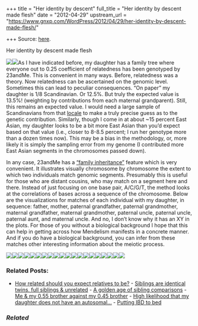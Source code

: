 +++
title = "Her identity by descent"
full_title = "Her identity by descent made flesh"
date = "2012-04-29"
upstream_url = "https://www.gnxp.com/WordPress/2012/04/29/her-identity-by-descent-made-flesh/"

+++
Source: [here](https://www.gnxp.com/WordPress/2012/04/29/her-identity-by-descent-made-flesh/).

Her identity by descent made flesh

[![](https://i0.wp.com/blogs.discovermagazine.com/gnxp/files/2012/04/Rplot051.jpg?resize=368%2C224)![](https://i0.wp.com/blogs.discovermagazine.com/gnxp/files/2012/04/Rplot051.jpg?resize=368%2C224)](https://i0.wp.com/blogs.discovermagazine.com/gnxp/files/2012/04/Rplot051.jpg)As I have indicated before, my daughter has a family tree where everyone out to 0.25 coefficient of relatedness has been genotyped by 23andMe. This is convenient in many ways. Before, relatedness was a theory. Now relatedness can be ascertained on the genomic level. Sometimes this can lead to peculiar consequences. “On paper” my daughter is 1/8 Scandinavian. Or 12.5%. But truly the expected value is 13.5%! (weighting by contributions from each maternal grandparent). Still, this remains an expected value. I would need a large sample of Scandinavians from that [locale](https://maps.google.com/maps?q=Oslo,+Norway&hl=en&sll=37.0625,-95.677068&sspn=32.610437,64.248047&t=h&geocode=FY02kgMd9RCkAA&hnear=Oslo,+Norway&z=10) to make a truly precise guess as to the genetic contribution. Similarly, though I come in at about \~15 percent East Asian, my daughter looks to be a bit more East Asian than you’d expect based on that value (i.e., closer to 8-8.5 percent; I run her genotype more than a dozen times now). This may be a bias in the methodology, or, more likely it is simply the sampling error from my genome (I contributed more East Asian segments in the chromosomes passed down).

In any case, 23andMe has a [“family inheritance”](https://www.23andme.com/you/inheritance/) feature which is very convenient. It illustrates visually chromosome by chromosome the extent to which two individuals match genomic segments. Presumably this is useful for those who are distant cousins, who may match on a segment here and there. Instead of just focusing on one base pair, A/C/G/T, the method looks at the correlations of bases across a sequence of the chromosome. Below are the visualizations for matches of each individual with my daughter, in sequence: father, mother, paternal grandfather, paternal grandmother, maternal grandfather, maternal grandmother, paternal uncle, paternal uncle, paternal aunt, and maternal uncle. And no, I don’t know why it has an XY in the plots. For those of you without a biological background I hope that this can help in getting across how Mendelism manifests in a concrete manner. And if you do have a biological background, you can infer from these matches other interesting information about the meiotic process.

  
[![](https://i0.wp.com/blogs.discovermagazine.com/gnxp/files/2012/04/father.jpg?resize=280%2C375)![](https://i0.wp.com/blogs.discovermagazine.com/gnxp/files/2012/04/father.jpg?resize=280%2C375)](https://i0.wp.com/blogs.discovermagazine.com/gnxp/files/2012/04/father.jpg)[![](https://i0.wp.com/blogs.discovermagazine.com/gnxp/files/2012/04/mother.jpg?resize=280%2C375)![](https://i0.wp.com/blogs.discovermagazine.com/gnxp/files/2012/04/mother.jpg?resize=280%2C375)](https://i0.wp.com/blogs.discovermagazine.com/gnxp/files/2012/04/mother.jpg)[![](https://i0.wp.com/blogs.discovermagazine.com/gnxp/files/2012/04/paternalgrandfather.jpg?resize=280%2C375)![](https://i0.wp.com/blogs.discovermagazine.com/gnxp/files/2012/04/paternalgrandfather.jpg?resize=280%2C375)](https://i0.wp.com/blogs.discovermagazine.com/gnxp/files/2012/04/paternalgrandfather.jpg)[![](https://i0.wp.com/blogs.discovermagazine.com/gnxp/files/2012/04/patgrandmother.jpg?resize=280%2C375)![](https://i0.wp.com/blogs.discovermagazine.com/gnxp/files/2012/04/patgrandmother.jpg?resize=280%2C375)](https://i0.wp.com/blogs.discovermagazine.com/gnxp/files/2012/04/patgrandmother.jpg)[![](https://i0.wp.com/blogs.discovermagazine.com/gnxp/files/2012/04/maternalgrandfather.jpg?resize=280%2C375)![](https://i0.wp.com/blogs.discovermagazine.com/gnxp/files/2012/04/maternalgrandfather.jpg?resize=280%2C375)](https://i0.wp.com/blogs.discovermagazine.com/gnxp/files/2012/04/maternalgrandfather.jpg)[![](https://i0.wp.com/blogs.discovermagazine.com/gnxp/files/2012/04/maternalgrandmother.jpg?resize=280%2C375)![](https://i0.wp.com/blogs.discovermagazine.com/gnxp/files/2012/04/maternalgrandmother.jpg?resize=280%2C375)](https://i0.wp.com/blogs.discovermagazine.com/gnxp/files/2012/04/maternalgrandmother.jpg)[![](https://i0.wp.com/blogs.discovermagazine.com/gnxp/files/2012/04/uncle1.jpg?resize=280%2C375)![](https://i0.wp.com/blogs.discovermagazine.com/gnxp/files/2012/04/uncle1.jpg?resize=280%2C375)](https://i0.wp.com/blogs.discovermagazine.com/gnxp/files/2012/04/uncle1.jpg)[![](https://i0.wp.com/blogs.discovermagazine.com/gnxp/files/2012/04/uncle2.jpg?resize=280%2C375)![](https://i0.wp.com/blogs.discovermagazine.com/gnxp/files/2012/04/uncle2.jpg?resize=280%2C375)](https://i0.wp.com/blogs.discovermagazine.com/gnxp/files/2012/04/uncle2.jpg)[![](https://i0.wp.com/blogs.discovermagazine.com/gnxp/files/2012/04/aunt.jpg?resize=280%2C375)![](https://i0.wp.com/blogs.discovermagazine.com/gnxp/files/2012/04/aunt.jpg?resize=280%2C375)](https://i0.wp.com/blogs.discovermagazine.com/gnxp/files/2012/04/aunt.jpg)[![](https://i0.wp.com/blogs.discovermagazine.com/gnxp/files/2012/04/uncle3.jpg?resize=280%2C375)![](https://i0.wp.com/blogs.discovermagazine.com/gnxp/files/2012/04/uncle3.jpg?resize=280%2C375)](https://i0.wp.com/blogs.discovermagazine.com/gnxp/files/2012/04/uncle3.jpg)

### Related Posts:

- [How related should you expect relatives to
  be?](https://www.gnxp.com/WordPress/2018/10/02/how-related-should-relatives-expect-to-be/) - [Siblings are identical twins, full siblings &
  unrelated](https://www.gnxp.com/WordPress/2015/01/06/siblings-are-identical-twins-full-siblings-unrelated/) - [A golden age of sibling
  comparisons](https://www.gnxp.com/WordPress/2012/10/27/a-golden-age-of-sibling-comparisons/) - [Me & my 0.55 brother against my 0.45
  brother](https://www.gnxp.com/WordPress/2012/09/04/me-my-0-55-brother-against-my-0-45-brother/) - [High likelihood that my daughter does not have an
  autosomal…](https://www.gnxp.com/WordPress/2013/03/07/high-likelihood-that-my-daughter-does-not-have-an-autosomal-dominant-condition/) - [Putting IBD to
  bed](https://www.gnxp.com/WordPress/2014/11/20/putting-ibd-to-bed/)

### *Related*

[](https://www.addtoany.com/add_to/facebook?linkurl=https%3A%2F%2Fwww.gnxp.com%2FWordPress%2F2012%2F04%2F29%2Fher-identity-by-descent-made-flesh%2F&linkname=Her%20identity%20by%20descent%20made%20flesh "Facebook")[](https://www.addtoany.com/add_to/twitter?linkurl=https%3A%2F%2Fwww.gnxp.com%2FWordPress%2F2012%2F04%2F29%2Fher-identity-by-descent-made-flesh%2F&linkname=Her%20identity%20by%20descent%20made%20flesh "Twitter")[](https://www.addtoany.com/add_to/email?linkurl=https%3A%2F%2Fwww.gnxp.com%2FWordPress%2F2012%2F04%2F29%2Fher-identity-by-descent-made-flesh%2F&linkname=Her%20identity%20by%20descent%20made%20flesh "Email")[](https://www.addtoany.com/share)
